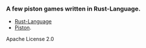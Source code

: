 ### A few piston games written in Rust-Language.
* [Rust-Language](http://www.rust-lang.org)
* [Piston](http://www.piston.rs/).

Apache License 2.0
